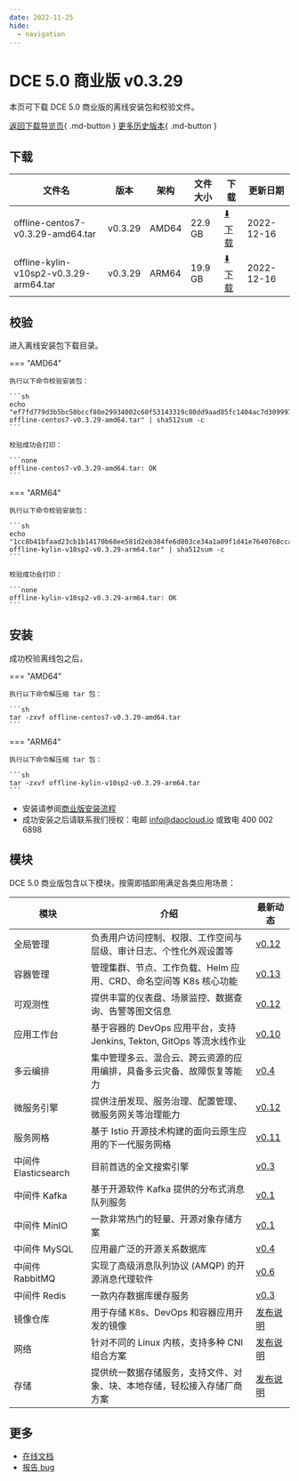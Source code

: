 ```yaml
---
date: 2022-11-25
hide:
  - navigation
---
```


# DCE 5.0 商业版 v0.3.29

本页可下载 DCE 5.0 商业版的离线安装包和校验文件。

[返回下载导览页](../index.md#_2){ .md-button } [更多历史版本](./dce5-installer-history.md){ .md-button }

## 下载

| 文件名            | 版本    | 架构 | 文件大小 | 下载                                               | 更新日期   |
| ------------------- | ------- | -------- | -------------------------------------------------- | ---------- | ------------------- |
| offline-centos7-v0.3.29-amd64.tar | v0.3.29 | AMD64 | 22.9 GB | [:arrow_down: 下载](https://proxy-qiniu-download-public.daocloud.io/DaoCloud_Enterprise/dce5/offline-centos7-v0.3.29-amd64.tar) | 2022-12-16 |
| offline-kylin-v10sp2-v0.3.29-arm64.tar | v0.3.29 | ARM64 | 19.9 GB | [:arrow_down: 下载](https://qiniu-download-public.daocloud.io/DaoCloud_Enterprise/dce5/offline-kylin-v10sp2-v0.3.29-arm64.tar) | 2022-12-16 |

## 校验

进入离线安装包下载目录。

=== "AMD64"

    执行以下命令校验安装包：

    ```sh
    echo "ef7fd779d3b5bc50bccf80e29934002c60f53143319c80dd9aad85fc1404ac7d309997e0d9c829612c1b400cd4d4861fb1b6f91efee8c236ada930cbb44ca1c1  offline-centos7-v0.3.29-amd64.tar" | sha512sum -c
    ```

    校验成功会打印：

    ```none
    offline-centos7-v0.3.29-amd64.tar: OK
    ```

=== "ARM64"

    执行以下命令校验安装包：

    ```sh
    echo "1cc8b41bfaad23cb1b14170b68ee581d2eb384fe6d803ce34a1a09f1d41e7640768cca8a7f8a3f6a881ecfddaaa73756247676b6e0bc72b7ca651cc855ce2ff4  offline-kylin-v10sp2-v0.3.29-arm64.tar" | sha512sum -c
    ```

    校验成功会打印：

    ```none
    offline-kylin-v10sp2-v0.3.29-arm64.tar: OK
    ```

## 安装

成功校验离线包之后，

=== "AMD64"

    执行以下命令解压缩 tar 包：

    ```sh
    tar -zxvf offline-centos7-v0.3.29-amd64.tar
    ```

=== "ARM64"

    执行以下命令解压缩 tar 包：

    ```sh
    tar -zxvf offline-kylin-v10sp2-v0.3.29-arm64.tar
    ```

- 安装请参阅[商业版安装流程](../../install/commercial/start-install.md)
- 成功安装之后请联系我们授权：电邮 info@daocloud.io 或致电 400 002 6898

## 模块

DCE 5.0 商业版包含以下模块，按需即插即用满足各类应用场景：

| 模块                 | 介绍                                                                     | 最新动态                                                      |
| -------------------- | ------------------------------------------------------------------------ | ------------------------------------------------------------- |
| 全局管理             | 负责用户访问控制、权限、工作空间与层级、审计日志、个性化外观设置等             | [v0.12](../../ghippo/intro/release-notes.md#v012)    |
| 容器管理             | 管理集群、节点、工作负载、Helm 应用、CRD、命名空间等 K8s 核心功能        | [v0.13](../../kpanda/intro/release-notes.md#v013)    |
| 可观测性             | 提供丰富的仪表盘、场景监控、数据查询、告警等图文信息                     | [v0.12](../../insight/intro/releasenote.md#v012)     |
| 应用工作台           | 基于容器的 DevOps 应用平台，支持 Jenkins, Tekton, GitOps 等流水线作业    | [v0.10](../../amamba/intro/release-notes.md#v010)      |
| 多云编排             | 集中管理多云、混合云、跨云资源的应用编排，具备多云灾备、故障恢复等能力   | [v0.4](../../kairship/intro/release-notes.md#v04)         |
| 微服务引擎           | 提供注册发现、服务治理、配置管理、微服务网关等治理能力                   | [v0.12](../../skoala/intro/release-notes.md#v012)             |
| 服务网格             | 基于 Istio 开源技术构建的面向云原生应用的下一代服务网格                  | [v0.11](../../mspider/intro/release-notes.md#v011)          |
| 中间件 Elasticsearch | 目前首选的全文搜索引擎                                                   | [v0.3](../../middleware/elasticsearch/release-notes.md#v03) |
| 中间件 Kafka         | 基于开源软件 Kafka 提供的分布式消息队列服务                              | [v0.1](../../middleware/kafka/release-notes.md#v01)          |
| 中间件 MinIO         | 一款非常热门的轻量、开源对象存储方案                                     | [v0.1](../../middleware/minio/release-notes.md#v01)          |
| 中间件 MySQL         | 应用最广泛的开源关系数据库                                               | [v0.4](../../middleware/mysql/release-notes.md#v04)           |
| 中间件 RabbitMQ      | 实现了高级消息队列协议 (AMQP) 的开源消息代理软件                         | [v0.6](../../middleware/rabbitmq/release-notes.md#v06)        |
| 中间件 Redis         | 一款内存数据库缓存服务                                                   | [v0.3](../../middleware/redis/release-notes.md#v03)           |
| 镜像仓库             | 用于存储 K8s、DevOps 和容器应用开发的镜像                                | [发布说明](../../kangaroo/intro/release-notes.md)                            |
| 网络                 | 针对不同的 Linux 内核，支持多种 CNI 组合方案                             | [发布说明](../../network/modules/spiderpool/releasenotes.md)                            |
| 存储                 | 提供统一数据存储服务，支持文件、对象、块、本地存储，轻松接入存储厂商方案 | [发布说明](../../storage/hwameistor/releasenotes.md)                            |

## 更多

- [在线文档](../../dce/index.md)
- [报告 bug](https://github.com/DaoCloud/DaoCloud-docs/issues)

